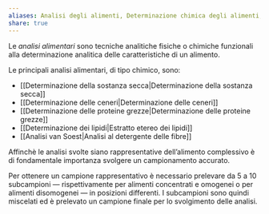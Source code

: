 ```yaml
---
aliases: Analisi degli alimenti, Determinazione chimica degli alimenti, Analisi alimentare,
share: true
---
```

Le *analisi alimentari* sono tecniche analitiche fisiche o chimiche funzionali alla determinazione analitica delle caratteristiche di un alimento.

Le principali analisi alimentari, di tipo chimico, sono:
- [[Determinazione della sostanza secca|Determinazione della sostanza secca]]
- [[Determinazione delle ceneri|Determinazione delle ceneri]]
- [[Determinazione delle proteine grezze|Determinazione delle proteine grezze]]
- [[Determinazione dei lipidi|Estratto etereo dei lipidi]]
- [[Analisi van Soest|Analisi al detergente delle fibre]]

Affinchè le analisi svolte siano rappresentative dell’alimento complessivo è di fondamentale importanza svolgere un campionamento accurato.

Per ottenere un campione rappresentativo è necessario prelevare da 5 a 10 subcampioni — rispettivamente per alimenti concentrati e omogenei o per alimenti disomogenei — in posizioni differenti.
I subcampioni sono quindi miscelati ed è prelevato un campione finale per lo svolgimento delle analisi.